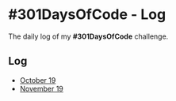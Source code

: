 # #301DaysOfCode - Log
The daily log of my **#301DaysOfCode** challenge.

## Log

- [October 19](./log/01-oct.md)
- [November 19](./log/02-nov.md)



      







